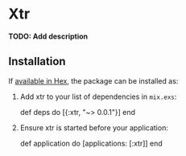 # Xtr

**TODO: Add description**

## Installation

If [available in Hex](https://hex.pm/docs/publish), the package can be installed as:

  1. Add xtr to your list of dependencies in `mix.exs`:

        def deps do
          [{:xtr, "~> 0.0.1"}]
        end

  2. Ensure xtr is started before your application:

        def application do
          [applications: [:xtr]]
        end

